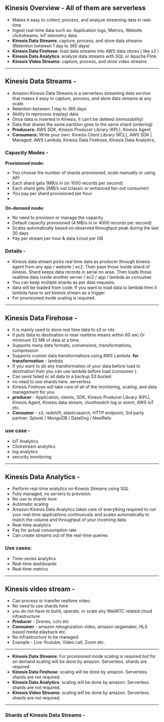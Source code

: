 ## Kinesis Overview - All of them are serverless
- Makes it easy to collect, process, and analyze streaming data in real-time 
- Ingest real-time data such as: Application logs, Metrics, Website clickstreams, 
IoT telemetry data.
- **Kinesis Data Streams**: capture, process, and store data streams (Retention between 1 day to 365 days)
- **Kinesis Data Firehose**: load data streams into AWS data stores ( like s3 )
- **Kinesis Data Analytics**: analyze data streams with SQL or Apache Flink
- **Kinesis Video Streams**: capture, process, and store video streams
---
## Kinesis Data Streams - 
- Amazon Kinesis Data Streams is a serverless streaming data service that makes it easy to capture, process, and store data streams at any scale.
- Retention between 1 day to 365 days
- Ability to reprocess (replay) data
- Once data is inserted in Kinesis, it can’t be deleted (immutability)
- Data that shares the same partition goes to the same shard (ordering)
- **Producers:** AWS SDK, Kinesis Producer Library (KPL), Kinesis Agent
- **Consumers:** Write your own: Kinesis Client Library (KCL), AWS SDK | Managed: AWS Lambda, Kinesis Data Firehose, Kinesis Data Analytics,
### Capacity Modes -
**Provisioned mode:**
- You choose the number of shards provisioned, scale manually or using API
- Each shard gets 1MB/s in (or 1000 records per second)
- Each shard gets 2MB/s out (classic or enhanced fan-out consumer)
- You pay per shard provisioned per hour
- 
**On-demand mode:**
- No need to provision or manage the capacity
- Default capacity provisioned (4 MB/s in or 4000 records per second)
- Scales automatically based on observed throughput peak during the last 30 days
- Pay per stream per hour & data in/out per GB
### Details -
- Kinesis data stream picks real time data as producer through kinesis agent from any app / website / ec2. Then pass those inside shard of kinesis. Shard keeps data records in serial no wise. Then loads those realtime data inside another server / ec2 / app / lambda as consumer.
- You can keep multiple shards as per data requests.
- data will be loaded from code. If you want to load data to lambda then it lambda have to set kinesis stream as a trigger.
- For provisioned mode scaling is required.

---
## Kinesis Data Firehose -
- It is mainly used to store real time data to s3 or rds.
- It puts data to destination in near realtime means within 60 sec Or minimum 32 MB of data at a time.
- Supports many data formats, conversions, transformations, compression
- Supports custom data transformations using AWS Lambda. **for transformation** - lambda
-  If you want to do any transformation of your data before load to destination then you can use lambda before load (consumer ).
-  Can send failed or all data to a backup S3 bucket.
-  no need to use shards here. serverless
-  Kinesis Firehose will take care of all of the monitoring, scaling, and data management for you.
- **producer** - Application, clients, SDK, Kinesis Producer Library (KPL), Kinesis Agent, Kinesis data stream, clouthwatch log or event, AWS IoT etc.
- **Consumer** - s3, redshift, elasticsearch, HTTP endpoint, 3rd party partner: Splunk / MongoDB / DataDog / NewRelic
### use case -
- IoT Analytics
- Clickstream analytics
- log analytics
- security monitoring
---
## Kinesis Data Analytics -
- Perform real-time analytics on Kinesis Streams using SQL
- Fully managed, no servers to provision.
- No use to shards here
- Automatic scaling
- Amazon Kinesis Data Analytics takes care of everything required to run your real-time applications continuously and scales automatically to match the volume and throughput of your incoming data.
- Real-time analytics
- Pay for actual consumption rate
- Can create streams out of the real-time queries
### Use cases:
- Time-series analytics
- Real-time dashboards
- Real-time metrics

---

## Kinesis video stream -
- Can process or transfer realtime video.
- No need to use shards here
- you do not have to build, operate, or scale any WebRTC related cloud infrastructure 
- **Producer** - Drones, cctv etc
- **Consumer** - amazon rekognization video, amazon segamaker, HLS based media playback etc.
- No infrastructure to be managed.
- Example - Live Youtube, Video call, Zoom etc.
---

- **Kinesis Data Streams**: For provisioned mode scaling is required but for on demand scaling will be done by amazon. Serverless. shards are required.
- **Kinesis Data Firehose**: scaling will be done by amazon. Serverless. shards are  not required.
- **Kinesis Data Analytics**: scaling will be done by amazon. Serverless. shards are  not required.
- **Kinesis Video Streams**: scaling will be done by amazon. Serverless. shards are  not required.

---

### **Shards of Kinesis Data Streams** -
